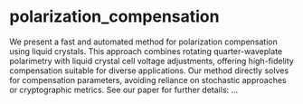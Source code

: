 # polarization_compensation
We present a fast and automated method for polarization compensation using liquid crystals. This approach combines rotating quarter-waveplate polarimetry with liquid crystal cell voltage adjustments, offering high-fidelity compensation suitable for diverse applications. Our method directly solves for compensation parameters, avoiding reliance on stochastic approaches or cryptographic metrics. See our paper for further details: ...
